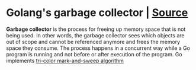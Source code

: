 # Golang's garbage collector | [Source](https://hub.packtpub.com/implementing-memory-management-with-golang-garbage-collector/#:~:text=Low%20latency%20garbage%20collector%20plays,that%20is%20not%20being%20used.)

**Garbage collector** is the process for freeing up memory space that is not being used. In other words, the garbage collector sees which objects are out of scope and cannot be referenced anymore and frees the memory space they consume. The process happens in a concurrent way while a Go program is running and not before or after execution of the program. Go implements [tri-color mark-and-sweep algorithm](https://en.wikipedia.org/wiki/Tracing_garbage_collection#Tri-color_marking) 

